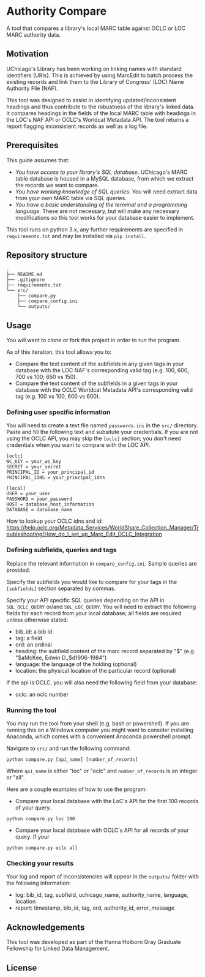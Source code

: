 # Authority Compare
A tool that compares a library's local MARC table against OCLC or LOC MARC authority data.

## Motivation
UChicago's Library has been working on linking names with standard identifiers (URIs). This is achieved by using MarcEdit to batch process the existing records and link them to the Library of Congress’ (LOC) Name Authority File (NAF).

 This tool was designed to assist in identifying updated/inconsistent headings and thus contribute to the robustness of the library's linked data. It compares headings in the fields of the local MARC table with headings in the LOC's NAF API or OCLC's Worldcat Metadata API. The tool returns a report flagging inconsistent records as well as a log file.

## Prerequisites
This guide assumes that:
- *You have access to your library's SQL database*. UChicago's MARC table database is housed in a MySQL database, from which we extract the records we want to compare.
- *You have working knowledge of SQL queries*. You will need extract data from your own MARC table via SQL queries.
- *You have a basic understanding of the terminal and a programming language*. These are not necessary, but will make any necessary modifications so this tool works for your database easier to implement.

This tool runs on python 3.x, any further requirements are specified in ```requirements.txt``` and may be installed via ```pip install```.

## Repository structure

```
.
├── README.md                         
├── .gitignore
├── requirements.txt         
└── src/
    ├── compare.py
    ├── compare_config.ini
    └── outputs/
```

## Usage
You will want to clone or fork this project in order to run the program.

As of this iteration, this tool allows you to:
- Compare the text content of the subfields in any given tags in your database with the LOC NAF's corresponding valid tag (e.g. 100, 600, 700 vs 100; 650 vs 150).
-  Compare the text content of the subfields in a given tags in your database with the OCLC Worldcat Metadata API's corresponding valid tag (e.g. 100 vs 100, 600 vs 600).

### Defining user specific information

You will need to create a text file named ```passwords.ini``` in the ```src/``` directory. Paste and fill the following text and subsitute your credentials. If you are not using the OCLC API, you may skip the ```[oclc]``` section; you don't need credentials when you want to compare with the LOC API.

```
[oclc]
WC_KEY = your_wc_key
SECRET = your_secret
PRINCIPAL_ID = your_principal_id
PRINCIPAL_IDNS = your_principal_idns

[local]
USER = your_user
PASSWORD = your_password
HOST = database_host_information
DATABASE = database_name
```

How to lookup your OCLC idns and id: https://help.oclc.org/Metadata_Services/WorldShare_Collection_Manager/Troubleshooting/How_do_I_set_up_Marc_Edit_OCLC_Integration

### Defining subfields, queries and tags
Replace the relevant information in ```compare_config.ini```. Sample queries are provided.

Specify the subfields you would like to compare for your tags in the ```[subfields]``` section separated by commas.

Specify your API specific SQL queries depending on the API in ```SQL_OCLC_QUERY``` or/and ```SQL_LOC_QUERY```. You will need to extract the following fields for each record from your local database; all fields are required unless otherwise stated:
- bib_id: a bib id
- tag: a field
- ord: an ordinal
- heading: the subfield content of the marc record separated by "$" (e.g. "$aMcKee, Edwin D.,$d1906-1984")
- language: the language of the holding (optional)
- location: the physical location of the particular record (optional)

If the api is OCLC, you will also need the following field from your database:
- oclc: an oclc number

### Running the tool
You may run the tool from your shell (e.g. bash or powershell). If you are running this on a Windows computer you might want to consider installing Anaconda, which comes with a convenient Anaconda powershell prompt.

Navigate to ```src/``` and run the following command:

```
python compare.py [api_name] [number_of_records]
```

Where ```api_name``` is either "loc" or "oclc" and ```number_of_records``` is an integer or "all".

Here are a couple examples of how to use the program:

- Compare your local database with the LoC's API for the first 100 records of your query.
``` 
python compare.py loc 100
```
- Compare your local database with OCLC's API for all records of your query. If your 
``` 
python compare.py oclc all
```

### Checking your results
Your log and report of inconsistencies will appear in the ```outputs/``` folder with the following information: 
- log: bib_id, tag, subfield, uchicago_name, authority_name, language, location
- report: timestamp, bib_id, tag, ord, authority_id, error_message

## Acknowledgements
This tool was developed as part of the Hanna Holborn Gray Graduate Fellowship for Linked Data Management.

## License